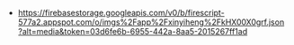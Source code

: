 - https://firebasestorage.googleapis.com/v0/b/firescript-577a2.appspot.com/o/imgs%2Fapp%2Fxinyiheng%2FkHX00X0grf.json?alt=media&token=03d6fe6b-6955-442a-8aa5-2015267ff1ad
